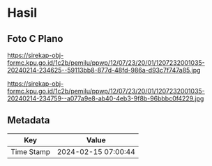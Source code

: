 # Hasil

## Foto C Plano

https://sirekap-obj-formc.kpu.go.id/1c2b/pemilu/ppwp/12/07/23/20/01/1207232001035-20240214-234625--59113bb8-877d-48fd-986a-d93c7f747a85.jpg

https://sirekap-obj-formc.kpu.go.id/1c2b/pemilu/ppwp/12/07/23/20/01/1207232001035-20240214-234759--a077a9e8-ab40-4eb3-9f8b-96bbbc0f4229.jpg


## Metadata

| Key        | Value               |
| ---------- | ------------------- |
| Time Stamp | 2024-02-15 07:00:44 |



